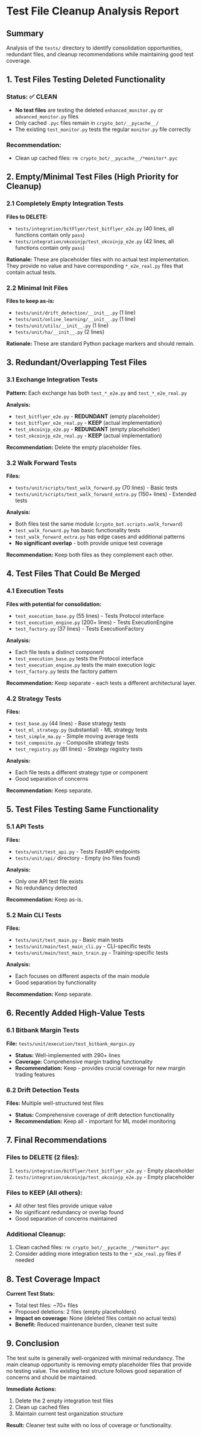 # Test File Cleanup Analysis Report

## Summary
Analysis of the `tests/` directory to identify consolidation opportunities, redundant files, and cleanup recommendations while maintaining good test coverage.

## 1. Test Files Testing Deleted Functionality

### Status: ✅ CLEAN
- **No test files** are testing the deleted `enhanced_monitor.py` or `advanced_monitor.py` files
- Only cached `.pyc` files remain in `crypto_bot/__pycache__/`
- The existing `test_monitor.py` tests the regular `monitor.py` file correctly

### Recommendation:
- Clean up cached files: `rm crypto_bot/__pycache__/*monitor*.pyc`

## 2. Empty/Minimal Test Files (High Priority for Cleanup)

### 2.1 Completely Empty Integration Tests
**Files to DELETE:**
- `tests/integration/bitFlyer/test_bitflyer_e2e.py` (40 lines, all functions contain only `pass`)
- `tests/integration/okcoinjp/test_okcoinjp_e2e.py` (42 lines, all functions contain only `pass`)

**Rationale:** These are placeholder files with no actual test implementation. They provide no value and have corresponding `*_e2e_real.py` files that contain actual tests.

### 2.2 Minimal Init Files
**Files to keep as-is:**
- `tests/unit/drift_detection/__init__.py` (1 line)
- `tests/unit/online_learning/__init__.py` (1 line)
- `tests/unit/utils/__init__.py` (1 line)
- `tests/unit/ha/__init__.py` (2 lines)

**Rationale:** These are standard Python package markers and should remain.

## 3. Redundant/Overlapping Test Files

### 3.1 Exchange Integration Tests
**Pattern:** Each exchange has both `test_*_e2e.py` and `test_*_e2e_real.py`

**Analysis:**
- `test_bitflyer_e2e.py` - **REDUNDANT** (empty placeholder)
- `test_bitflyer_e2e_real.py` - **KEEP** (actual implementation)
- `test_okcoinjp_e2e.py` - **REDUNDANT** (empty placeholder)
- `test_okcoinjp_e2e_real.py` - **KEEP** (actual implementation)

**Recommendation:** Delete the empty placeholder files.

### 3.2 Walk Forward Tests
**Files:**
- `tests/unit/scripts/test_walk_forward.py` (70 lines) - Basic tests
- `tests/unit/scripts/test_walk_forward_extra.py` (150+ lines) - Extended tests

**Analysis:**
- Both files test the same module (`crypto_bot.scripts.walk_forward`)
- `test_walk_forward.py` has basic functionality tests
- `test_walk_forward_extra.py` has edge cases and additional patterns
- **No significant overlap** - both provide unique test coverage

**Recommendation:** Keep both files as they complement each other.

## 4. Test Files That Could Be Merged

### 4.1 Execution Tests
**Files with potential for consolidation:**
- `test_execution_base.py` (55 lines) - Tests Protocol interface
- `test_execution_engine.py` (200+ lines) - Tests ExecutionEngine
- `test_factory.py` (37 lines) - Tests ExecutionFactory

**Analysis:**
- Each file tests a distinct component
- `test_execution_base.py` tests the Protocol interface
- `test_execution_engine.py` tests the main execution logic
- `test_factory.py` tests the factory pattern

**Recommendation:** Keep separate - each tests a different architectural layer.

### 4.2 Strategy Tests
**Files:**
- `test_base.py` (44 lines) - Base strategy tests
- `test_ml_strategy.py` (substantial) - ML strategy tests
- `test_simple_ma.py` - Simple moving average tests
- `test_composite.py` - Composite strategy tests
- `test_registry.py` (81 lines) - Strategy registry tests

**Analysis:**
- Each file tests a different strategy type or component
- Good separation of concerns

**Recommendation:** Keep separate.

## 5. Test Files Testing Same Functionality

### 5.1 API Tests
**Files:**
- `tests/unit/test_api.py` - Tests FastAPI endpoints
- `tests/unit/api/` directory - Empty (no files found)

**Analysis:**
- Only one API test file exists
- No redundancy detected

**Recommendation:** Keep as-is.

### 5.2 Main CLI Tests
**Files:**
- `tests/unit/test_main.py` - Basic main tests
- `tests/unit/main/test_main_cli.py` - CLI-specific tests
- `tests/unit/main/test_main_train.py` - Training-specific tests

**Analysis:**
- Each focuses on different aspects of the main module
- Good separation by functionality

**Recommendation:** Keep separate.

## 6. Recently Added High-Value Tests

### 6.1 Bitbank Margin Tests
**File:** `tests/unit/execution/test_bitbank_margin.py`
- **Status:** Well-implemented with 290+ lines
- **Coverage:** Comprehensive margin trading functionality
- **Recommendation:** Keep - provides crucial coverage for new margin trading features

### 6.2 Drift Detection Tests
**Files:** Multiple well-structured test files
- **Status:** Comprehensive coverage of drift detection functionality
- **Recommendation:** Keep all - important for ML model monitoring

## 7. Final Recommendations

### Files to DELETE (2 files):
1. `tests/integration/bitFlyer/test_bitflyer_e2e.py` - Empty placeholder
2. `tests/integration/okcoinjp/test_okcoinjp_e2e.py` - Empty placeholder

### Files to KEEP (All others):
- All other test files provide unique value
- No significant redundancy or overlap found
- Good separation of concerns maintained

### Additional Cleanup:
1. Clean cached files: `rm crypto_bot/__pycache__/*monitor*.pyc`
2. Consider adding more integration tests to the `*_e2e_real.py` files if needed

## 8. Test Coverage Impact

**Current Test Stats:**
- Total test files: ~70+ files
- Proposed deletions: 2 files (empty placeholders)
- **Impact on coverage:** None (deleted files contain no actual tests)
- **Benefit:** Reduced maintenance burden, cleaner test suite

## 9. Conclusion

The test suite is generally well-organized with minimal redundancy. The main cleanup opportunity is removing empty placeholder files that provide no testing value. The existing test structure follows good separation of concerns and should be maintained.

**Immediate Actions:**
1. Delete the 2 empty integration test files
2. Clean up cached files
3. Maintain current test organization structure

**Result:** Cleaner test suite with no loss of coverage or functionality.